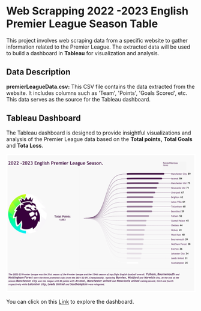 # Web Scrapping 2022 -2023 English Premier League Season Table

This project involves web scraping data from a specific website to gather information related to the Premier League. The extracted data will be used to build a dashboard in **Tableau** for visualization and analysis.

## Data Description

**premierLeagueData.csv:** This CSV file contains the data extracted from the website. It includes columns such as 'Team', 'Points', 'Goals Scored', etc. This data serves as the source for the Tableau dashboard.

## Tableau Dashboard

The Tableau dashboard is designed to provide insightful visualizations and analysis of the Premier League data based on the **Total points,** **Total Goals** and **Tota Loss**.

![](./EPL.png)

You can click on this [Link](https://public.tableau.com/app/profile/israel.joseph/viz/2022-2023EnglishPremierLeagueSeason_/2022-2023EnglishPremierLeagueSeason_?publish=yes) to explore the dashboard.
